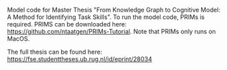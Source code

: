 Model code for Master Thesis "From Knowledge Graph to Cognitive Model: A Method for Identifying Task Skills". To run the model code, PRIMs is required. PRIMS can be downloaded here: https://github.com/ntaatgen/PRIMs-Tutorial. Note that PRIMs only runs on MacOS.

The full thesis can be found here: https://fse.studenttheses.ub.rug.nl/id/eprint/28034
